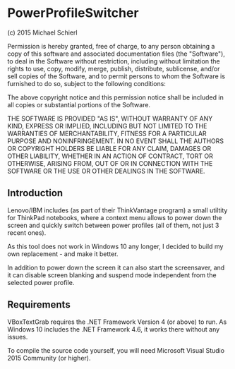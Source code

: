 PowerProfileSwitcher
====================

(c) 2015 Michael Schierl


Permission is hereby granted, free of charge, to any person obtaining a copy
of this software and associated documentation files (the "Software"), to deal
in the Software without restriction, including without limitation the rights
to use, copy, modify, merge, publish, distribute, sublicense, and/or sell
copies of the Software, and to permit persons to whom the Software is furnished
to do so, subject to the following conditions:

The above copyright notice and this permission notice shall be included in all
copies or substantial portions of the Software.

THE SOFTWARE IS PROVIDED "AS IS", WITHOUT WARRANTY OF ANY KIND, EXPRESS OR
IMPLIED, INCLUDING BUT NOT LIMITED TO THE WARRANTIES OF MERCHANTABILITY, FITNESS
FOR A PARTICULAR PURPOSE AND NONINFRINGEMENT. IN NO EVENT SHALL THE AUTHORS OR
COPYRIGHT HOLDERS BE LIABLE FOR ANY CLAIM, DAMAGES OR OTHER LIABILITY, WHETHER
IN AN ACTION OF CONTRACT, TORT OR OTHERWISE, ARISING FROM, OUT OF OR IN
CONNECTION WITH THE SOFTWARE OR THE USE OR OTHER DEALINGS IN THE SOFTWARE.


Introduction
------------

Lenovo/IBM includes (as part of their ThinkVantage program) a small utiltity
for ThinkPad notebooks, where a context menu allows to power down the screen
and quickly switch between power profiles (all of them, not just 3 recent
ones).

As this tool does not work in Windows 10 any longer, I decided to build my own
replacement - and make it better.

In addition to power down the screen it can also start the screensaver, and
it can disable screen blanking and suspend mode independent from the selected
power profile.


Requirements
------------

VBoxTextGrab requires the .NET Framework Version 4 (or above) to run. As
Windows 10 includes the .NET Framework 4.6, it works there without any issues.

To compile the source code yourself, you will need Microsoft Visual Studio
2015 Community (or higher).

